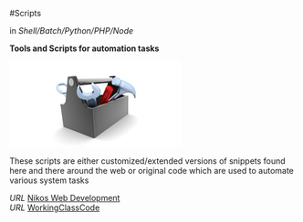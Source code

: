 #Scripts

in *Shell/Batch/Python/PHP/Node*

__Tools and Scripts for automation tasks__

![Tools and Scripts for automation tasks](/tools.jpg)


These scripts are either customized/extended versions of snippets found here and there around the web or original code
which are used to automate various system tasks

*URL* [Nikos Web Development](http://nikos-web-development.netai.net/ "Nikos Web Development")  
*URL* [WorkingClassCode](http://workingclasscode.uphero.com/ "Working Class Code")  

